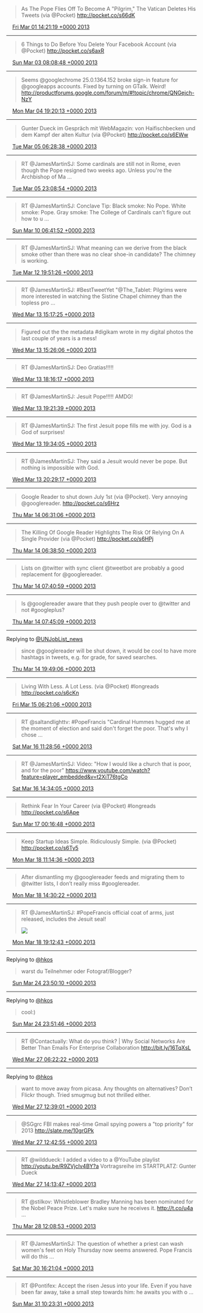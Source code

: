 > As The Pope Flies Off To Become A "Pilgrim," The Vatican Deletes His Tweets (via @Pocket) http://pocket.co/s66dK

<img src="media/tweet.ico" width="12" /> [Fri Mar 01 14:21:19 +0000 2013](https://twitter.com/maiertech/status/307495769089380352)

----

> 6 Things to Do Before You Delete Your Facebook Account (via @Pocket) http://pocket.co/s6axR

<img src="media/tweet.ico" width="12" /> [Sun Mar 03 08:08:48 +0000 2013](https://twitter.com/maiertech/status/308126801182478336)

----

> Seems @googlechrome 25.0.1364.152 broke sign-in feature for @googleapps accounts. Fixed by turning on GTalk. Weird! http://productforums.google.com/forum/m/#!topic/chrome/QNGejch-NzY

<img src="media/tweet.ico" width="12" /> [Mon Mar 04 19:20:13 +0000 2013](https://twitter.com/maiertech/status/308658156861526016)

----

> Gunter Dueck im Gespräch mit WebMagazin: von Haifischbecken und dem Kampf der alten Kultur (via @Pocket) http://pocket.co/s6EWw

<img src="media/tweet.ico" width="12" /> [Tue Mar 05 06:28:38 +0000 2013](https://twitter.com/maiertech/status/308826366260953088)

----

> RT @JamesMartinSJ: Some cardinals are still not in Rome, even though the Pope resigned two weeks ago. Unless you're the Archbishop of Ma ...

<img src="media/tweet.ico" width="12" /> [Tue Mar 05 23:08:54 +0000 2013](https://twitter.com/maiertech/status/309078091697897473)

----

> RT @JamesMartinSJ: Conclave Tip: Black smoke: No Pope. White smoke: Pope. Gray smoke: The College of Cardinals can't figure out how to u ...

<img src="media/tweet.ico" width="12" /> [Sun Mar 10 06:41:52 +0000 2013](https://twitter.com/maiertech/status/310641636197662721)

----

> RT @JamesMartinSJ: What meaning can we derive from the black smoke other than there was no clear shoe-in candidate? The chimney is working.

<img src="media/tweet.ico" width="12" /> [Tue Mar 12 19:51:26 +0000 2013](https://twitter.com/maiertech/status/311565112727187457)

----

> RT @JamesMartinSJ: #BestTweetYet "@The_Tablet: Pilgrims were more interested in watching the Sistine Chapel chimney than the topless pro ...

<img src="media/tweet.ico" width="12" /> [Wed Mar 13 15:17:25 +0000 2013](https://twitter.com/maiertech/status/311858543601000448)

----

> Figured out the the metadata #digikam wrote in my digital photos the last couple of years is a mess!

<img src="media/tweet.ico" width="12" /> [Wed Mar 13 15:26:06 +0000 2013](https://twitter.com/maiertech/status/311860728921481216)

----

> RT @JamesMartinSJ: Deo Gratias!!!!!

<img src="media/tweet.ico" width="12" /> [Wed Mar 13 18:16:17 +0000 2013](https://twitter.com/maiertech/status/311903558742200321)

----

> RT @JamesMartinSJ: Jesuit Pope!!!!!  AMDG!

<img src="media/tweet.ico" width="12" /> [Wed Mar 13 19:21:39 +0000 2013](https://twitter.com/maiertech/status/311920006583701504)

----

> RT @JamesMartinSJ: The first Jesuit pope fills me with joy. God is a God of surprises!

<img src="media/tweet.ico" width="12" /> [Wed Mar 13 19:34:05 +0000 2013](https://twitter.com/maiertech/status/311923137187049474)

----

> RT @JamesMartinSJ: They said a Jesuit would never be pope. But nothing is impossible with God.

<img src="media/tweet.ico" width="12" /> [Wed Mar 13 20:29:17 +0000 2013](https://twitter.com/maiertech/status/311937026519863296)

----

> Google Reader to shut down July 1st (via @Pocket). Very annoying @googlereader. http://pocket.co/s6Hrz

<img src="media/tweet.ico" width="12" /> [Thu Mar 14 06:31:06 +0000 2013](https://twitter.com/maiertech/status/312088480392019968)

----

> The Killing Of Google Reader Highlights The Risk Of Relying On A Single Provider (via @Pocket) http://pocket.co/s6HPj

<img src="media/tweet.ico" width="12" /> [Thu Mar 14 06:38:50 +0000 2013](https://twitter.com/maiertech/status/312090427513790464)

----

> Lists on @twitter with sync client @tweetbot are probably a good replacement for @googlereader.

<img src="media/tweet.ico" width="12" /> [Thu Mar 14 07:40:59 +0000 2013](https://twitter.com/maiertech/status/312106066647326720)

----

> Is @googlereader aware that they push people over to @twitter and not #googleplus?

<img src="media/tweet.ico" width="12" /> [Thu Mar 14 07:45:09 +0000 2013](https://twitter.com/maiertech/status/312107115894427649)

----

Replying to [@UNJobList_news](https://twitter.com/UNJobList_news/status/312222180974923776)

> since @googlereader will be shut down, it would be cool to have more hashtags in tweets, e.g. for grade, for saved searches.

<img src="media/tweet.ico" width="12" /> [Thu Mar 14 19:49:06 +0000 2013](https://twitter.com/maiertech/status/312289303428489216)

----

> Living With Less. A Lot Less. (via @Pocket) #longreads http://pocket.co/s6cKn

<img src="media/tweet.ico" width="12" /> [Fri Mar 15 06:21:06 +0000 2013](https://twitter.com/maiertech/status/312448348718247936)

----

> RT @saltandlighttv: #PopeFrancis "Cardinal Hummes hugged me at the moment of election and said don't forget the poor. That's why I chose ...

<img src="media/tweet.ico" width="12" /> [Sat Mar 16 11:28:56 +0000 2013](https://twitter.com/maiertech/status/312888206150488065)

----

> RT @JamesMartinSJ: Video: "How I would like a church that is poor, and for the poor"  https://www.youtube.com/watch?feature=player_embedded&v=t2XiT76tgCo

<img src="media/tweet.ico" width="12" /> [Sat Mar 16 14:34:05 +0000 2013](https://twitter.com/maiertech/status/312934804020658176)

----

> Rethink Fear In Your Career (via @Pocket) #longreads http://pocket.co/s6Ape

<img src="media/tweet.ico" width="12" /> [Sun Mar 17 00:16:48 +0000 2013](https://twitter.com/maiertech/status/313081446376017920)

----

> Keep Startup Ideas Simple. Ridiculously Simple. (via @Pocket) http://pocket.co/s6Ty5

<img src="media/tweet.ico" width="12" /> [Mon Mar 18 11:14:36 +0000 2013](https://twitter.com/maiertech/status/313609375480688642)

----

> After dismantling my @googlereader feeds and migrating them to @twitter lists, I don’t really miss #googlereader.

<img src="media/tweet.ico" width="12" /> [Mon Mar 18 14:30:22 +0000 2013](https://twitter.com/maiertech/status/313658641985179648)

----

> RT @JamesMartinSJ: #PopeFrancis official coat of arms, just released, includes the Jesuit seal! 
> 
> ![](media/313729698964312064-BFpFsZHCUAAM3n0.jpg)

<img src="media/tweet.ico" width="12" /> [Mon Mar 18 19:12:43 +0000 2013](https://twitter.com/maiertech/status/313729698964312064)

----

Replying to [@hkos](https://twitter.com/hkos/status/315939857916628993)

> warst du Teilnehmer oder Fotograf/Blogger?

<img src="media/tweet.ico" width="12" /> [Sun Mar 24 23:50:10 +0000 2013](https://twitter.com/maiertech/status/315973849579679745)

----

Replying to [@hkos](https://twitter.com/hkos/status/315974139766788096)

> cool:)

<img src="media/tweet.ico" width="12" /> [Sun Mar 24 23:51:46 +0000 2013](https://twitter.com/maiertech/status/315974250752266242)

----

> RT @Contactually: What do you think? | Why Social Networks Are Better Than Emails For Enterprise Collaboration http://bit.ly/16TqXsL

<img src="media/tweet.ico" width="12" /> [Wed Mar 27 06:22:22 +0000 2013](https://twitter.com/maiertech/status/316797324816945153)

----

Replying to [@hkos](https://twitter.com/hkos/status/316881378027397120)

> want to move away from picasa. Any thoughts on alternatives? Don’t Flickr though. Tried smugmug but not thrilled either.

<img src="media/tweet.ico" width="12" /> [Wed Mar 27 12:39:01 +0000 2013](https://twitter.com/maiertech/status/316892109024141312)

----

> @SGgrc FBI makes real-time Gmail spying powers a "top priority" for 2013 http://slate.me/10grGPk

<img src="media/tweet.ico" width="12" /> [Wed Mar 27 12:42:55 +0000 2013](https://twitter.com/maiertech/status/316893093855121408)

----

> RT @wilddueck: I added a video to a @YouTube playlist http://youtu.be/R9ZVjcIv4BY?a Vortragsreihe im STARTPLATZ: Gunter Dueck

<img src="media/tweet.ico" width="12" /> [Wed Mar 27 14:13:47 +0000 2013](https://twitter.com/maiertech/status/316915959153713152)

----

> RT @stilkov: Whistleblower Bradley Manning has been nominated for the Nobel Peace Prize. Let's make sure he receives it. http://t.co/u4a ...

<img src="media/tweet.ico" width="12" /> [Thu Mar 28 12:08:53 +0000 2013](https://twitter.com/maiertech/status/317246915764944896)

----

> RT @JamesMartinSJ: The question of whether a priest can wash women's feet on Holy Thursday now seems answered. Pope Francis will do this ...

<img src="media/tweet.ico" width="12" /> [Sat Mar 30 16:21:04 +0000 2013](https://twitter.com/maiertech/status/318035153899372544)

----

> RT @Pontifex: Accept the risen Jesus into your life. Even if you have been far away, take a small step towards him: he awaits you with o ...

<img src="media/tweet.ico" width="12" /> [Sun Mar 31 10:23:31 +0000 2013](https://twitter.com/maiertech/status/318307561466122240)